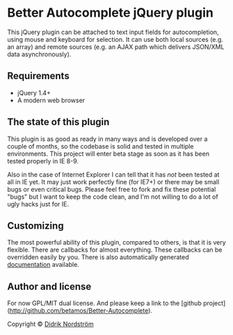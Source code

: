 
Better Autocomplete jQuery plugin
=================================

This jQuery plugin can be attached to text input fields for autocompletion,
using mouse and keyboard for selection. It can use both local sources (e.g. an
array) and remote sources (e.g. an AJAX path which delivers JSON/XML data
asynchronously).

Requirements
------------

 * jQuery 1.4+
 * A modern web browser

The state of this plugin
------------------------

This plugin is as good as ready in many ways and is developed over a couple of
months, so the codebase is solid and tested in multiple environments. This
project will enter beta stage as soon as it has been tested properly in IE 8-9.

Also in the case of Internet Explorer I can tell that it has *not* been tested
at all in IE yet. It may just work perfectly fine (for IE7+) or
there may be small bugs or even critical bugs. Please feel free to fork and fix
these potential "bugs" but I want to keep the code clean, and I'm not willing
to do a lot of ugly hacks just for IE.

Customizing
-----------

The most powerful ability of this plugin, compared to others, is that it is
very flexible. There are callbacks for almost everything. These callbacks
can be overridden easily by you. There is also automatically generated
[documentation](http://betamos.se/better-autocomplete/index.html) available.

Author and license
------------------

For now GPL/MIT dual license. And please keep a link to the [github project]
(http://github.com/betamos/Better-Autocomplete).

Copyright © [Didrik Nordström](http://betamos.se)
